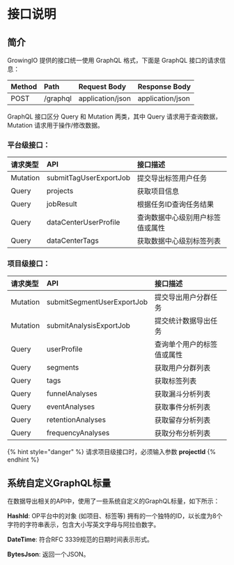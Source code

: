 # 接口说明

## 简介

GrowingIO 提供的接口统一使用 GraphQL 格式，下面是 GraphQL 接口的请求信息：

| Method | Path | Request Body | Response Body |
| :--- | :--- | :--- | :--- |
| POST | /graphql | application/json | application/json |

GraphQL 接口区分 Query 和 Mutation 两类，其中 Query 请求用于查询数据，Mutation 请求用于操作/修改数据。

### 平台级接口：

| **请求类型** | **API** | **接口描述** |
| :--- | :--- | :--- |
| Mutation | submitTagUserExportJob | 提交导出标签用户任务 |
| Query | projects | 获取项目信息 |
| Query | jobResult | 根据任务ID查询任务结果 |
| Query | dataCenterUserProfile | 查询数据中心级别用户标签值或属性 |
| Query | dataCenterTags | 获取数据中心级别标签列表 |

### 项目级接口：

| **请求类型** | **API** | **接口描述** |
| :--- | :--- | :--- |
| Mutation | submitSegmentUserExportJob | 提交导出用户分群任务 |
| Mutation | submitAnalysisExportJob | 提交统计数据导出任务 |
| Query | userProfile | 查询单个用户的标签值或属性 |
| Query | segments | 获取用户分群列表 |
| Query | tags | 获取标签列表 |
| Query | funnelAnalyses | 获取漏斗分析列表 |
| Query | eventAnalyses | 获取事件分析列表 |
| Query | retentionAnalyses | 获取留存分析列表 |
| Query | frequencyAnalyses | 获取分布分析列表 |

{% hint style="danger" %}
请求项目级接口时，必须输入参数 **projectId**
{% endhint %}

## 系统自定义GraphQL标量

在数据导出相关的API中，使用了一些系统自定义的GraphQL标量，如下所示：

**HashId**: OP平台中的对象 \(如项目、标签等\) 拥有的一个独特的ID，以长度为8个字符的字符串表示，包含大小写英文字母与阿拉伯数字。

**DateTime**: 符合RFC 3339规范的日期时间表示形式。

**BytesJson**: 返回一个JSON。

